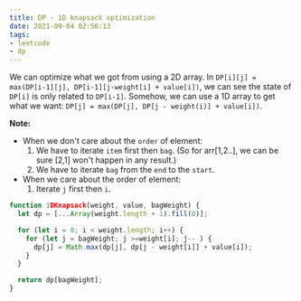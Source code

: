 ```yaml
---
title: DP - 1D knapsack optimization
date: 2021-09-04 02:56:13
tags:
- leetcode
- dp
---
```

We can optimize what we got from using a 2D array.
In `DP[i][j] = max(DP[i-1][j], DP[i-1][j-weight[i] + value[i])`, we can see the state of `DP[i]` is only related to `DP[i-1]`. Somehow, we can use a 1D array to get what we want: 
`DP[j] = max(DP[j], DP[j - weight(i)] + value[i])`.

**Note:**
- When we don't care about the `order` of element:
  1. We have to iterate `item` first then `bag`. (So for arr[1,2..], we can be sure [2,1] won't happen in any result.)
  2. We have to iterate `bag` from the `end` to the `start`.
- When we care about the order of element:
  1. Iterate `j` first then `i`.

```javascript
function 1DKnapsack(weight, value, bagWeight) {
  let dp = [...Array(weight.length + 1).fill(0)];

  for (let i = 0; i < weight.length; i++) {
    for (let j = bagWeight; j >=weight[i]; j-- ) {
      dp[j] = Math.max(dp[j], dp[j - weight[i]] + value[i]);
    }
  }

  return dp[bagWeight];
}
```
